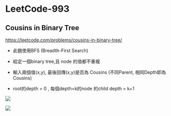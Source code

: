 # LeetCode-993
## Cousins in Binary Tree
https://leetcode.com/problems/cousins-in-binary-tree/
- 此題使用BFS (Breadth-First Search)

- 給定一個binary tree,且 node 的值都不重複
- 輸入兩個值(x,y), 最後回傳(x,y)是否為 Cousins
   (不同Parent, 相同Depth即為Cousins)
- root的depth = 0 , 每個depth=k的node 的child depth = k+1




![](https://i.imgur.com/NLNZpT2.jpg)

![](https://i.imgur.com/k5v5BHq.jpg)

